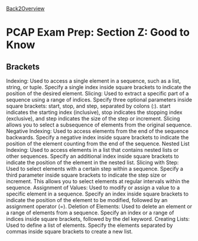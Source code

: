 [Back2Overview](https://github.com/jdmc/learning/blob/master/exam.md)  
# PCAP Exam Prep: Section Z: Good to Know

## Brackets

Indexing:
Used to access a single element in a sequence, such as a list, string, or tuple.
Specify a single index inside square brackets to indicate the position of the desired element.
Slicing:
Used to extract a specific part of a sequence using a range of indices.
Specify three optional parameters inside square brackets: start, stop, and step, separated by colons (:).
start indicates the starting index (inclusive), stop indicates the stopping index (exclusive), and step indicates the size of the step or increment.
Slicing allows you to select a subsequence of elements from the original sequence.
Negative Indexing:
Used to access elements from the end of the sequence backwards.
Specify a negative index inside square brackets to indicate the position of the element counting from the end of the sequence.
Nested List Indexing:
Used to access elements in a list that contains nested lists or other sequences.
Specify an additional index inside square brackets to indicate the position of the element in the nested list.
Slicing with Step:
Used to select elements with a certain step within a sequence.
Specify a third parameter inside square brackets to indicate the step size or increment.
This allows you to select elements at regular intervals within the sequence.
Assignment of Values:
Used to modify or assign a value to a specific element in a sequence.
Specify an index inside square brackets to indicate the position of the element to be modified, followed by an assignment operator (=).
Deletion of Elements:
Used to delete an element or a range of elements from a sequence.
Specify an index or a range of indices inside square brackets, followed by the del keyword.
Creating Lists:
Used to define a list of elements.
Specify the elements separated by commas inside square brackets to create a new list.